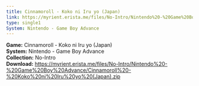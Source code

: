 ```yaml
---
title: Cinnamoroll - Koko ni Iru yo (Japan)
link: https://myrient.erista.me/files/No-Intro/Nintendo%20-%20Game%20Boy%20Advance/Cinnamoroll%20-%20Koko%20ni%20Iru%20yo%20(Japan).zip
type: single1
System: Nintendo - Game Boy Advance
---
```

<b>Game:</b> Cinnamoroll - Koko ni Iru yo (Japan)<br>
<b>System:</b> Nintendo - Game Boy Advance<br>
<b>Collection:</b> No-Intro<br>
<b>Download:</b> https://myrient.erista.me/files/No-Intro/Nintendo%20-%20Game%20Boy%20Advance/Cinnamoroll%20-%20Koko%20ni%20Iru%20yo%20(Japan).zip